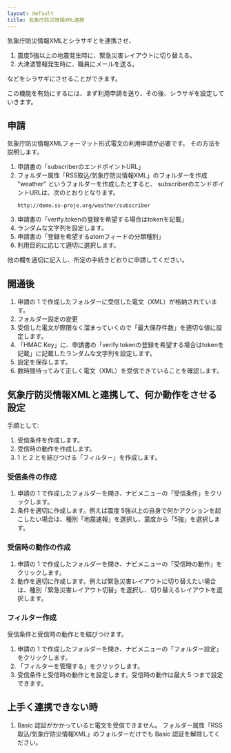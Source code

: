 ```yaml
---
layout: default
title: 気象庁防災情報XML連携
---
```


気象庁防災情報XMLとシラサギとを連携させ、

1. 震度5強以上の地震発生時に、緊急災害レイアウトに切り替える。
2. 大津波警報発生時に、職員にメールを送る。

などをシラサギにさせることができます。

この機能を有効にするには、まず利用申請を送り、その後、シラサギを設定していきます。

## 申請

気象庁防災情報XMLフォーマット形式電文の利用申請が必要です。
その方法を説明します。

1. 申請書の「subscriberのエンドポイントURL」
  1. フォルダー属性「RSS取込/気象庁防災情報XML」のフォルダーを作成
     "weather" というフォルダーを作成したとすると、
     subscriberのエンドポイントURLは、次のとおりとなります。
     ```
     http://demo.ss-proje.org/weather/subscriber
     ```
2. 申請書の「verify.tokenの登録を希望する場合はtokenを記載」
  1. ランダムな文字列を設定します。
3. 申請書の「登録を希望するatomフィードの分類種別」 
  1. 利用目的に応じて適切に選択します。

他の欄を適切に記入し、所定の手続きどおりに申請してください。

## 開通後

1. 申請の 1 で作成したフォルダーに受信した電文（XML）が格納されています。
2. フォルダー設定の変更
  1. 受信した電文が際限なく溜まっていくので「最大保存件数」を適切な値に設定します。
  2. 「HMAC Key」に、申請書の「verify.tokenの登録を希望する場合はtokenを記載」に記載したランダムな文字列を設定します。
  3. 設定を保存します。
3. 数時間待ってみて正しく電文（XML）を受信できていることを確認します。

## 気象庁防災情報XMLと連携して、何か動作をさせる設定

手順として:

1. 受信条件を作成します。
2. 受信時の動作を作成します。
3. 1 と 2 とを結びつける「フィルター」を作成します。

### 受信条件の作成

1. 申請の 1 で作成したフォルダーを開き、ナビメニューの「受信条件」をクリックします。
2. 条件を適切に作成します。例えば震度 5強以上の自身で何かアクションを起こしたい場合は、種別「地震速報」を選択し、震度から「5強」を選択します。


### 受信時の動作の作成

1. 申請の 1 で作成したフォルダーを開き、ナビメニューの「受信時の動作」をクリックします。
2. 動作を適切に作成します。例えば緊急災害レイアウトに切り替えたい場合は、種別「緊急災害レイアウト切替」を選択し、切り替えるレイアウトを選択します。


### フィルター作成

受信条件と受信時の動作とを結びつけます。

1. 申請の 1 で作成したフォルダーを開き、ナビメニューの「フォルダー設定」をクリックします。
2. 「フィルターを管理する」をクリックします。
3. 受信条件と受信時の動作とを設定します。受信時の動作は最大 5 つまで設定できます。


## 上手く連携できない時

1. Basic 認証がかかっていると電文を受信できません。
   フォルダー属性「RSS取込/気象庁防災情報XML」のフォルダーだけでも Basic 認証を解除してください。
